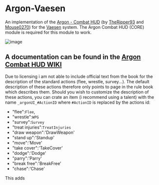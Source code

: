 # Argon-Vaesen
An implementation of the [Argon - Combat HUD](https://foundryvtt.com/packages/enhancedcombathud) (by [TheRipper93](https://theripper93.com/) and [Mouse0270](https://github.com/mouse0270)) for the [Vaesen](https://foundryvtt.com/packages/vaesen) system. The Argon Combat HUD (CORE) module is required for this module to work.

![image](https://github.com/Saibot393/enhancedcombathud-vaesen/assets/137942782/3047dbf0-644f-45bc-9f29-b46ae123ad7e)

## A documentation can be found in the [Argon Combat HUD WIKI](https://api.theripper93.com/modulewiki/enhancedcombathud/free)

Due to licensing i am not able to include official text from the book for the description of the standard actions (flee, wrestle, survey...). The default description of these actions therefore only points to page in the rule book which describes them. Should you wish to customize the description of these actions, you can crate an item (i recommend using a talent) with the name `_argonUI_#ActionID` where `#ActionID` is replaced by the actions id:

- "flee":`Flee`,
- "wrestle":`WPG`
- "survey":`Survey`
- "treat injuries":`TreatInjuries`
- "draw weapon":'DrawWeapon'
- "stand up":'Standup'
- "move":'Move'
- "take cover":'TakeCover'
- "dodge":'Dodge'
- "parry":'Parry'
- "break free":'BreakFree'
- "chase":'Chase'

This adds
